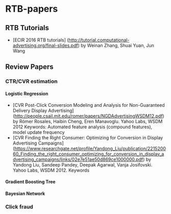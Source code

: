 # RTB-papers


## RTB Tutorials
* [ECIR 2016 RTB tutorials] (http://tutorial.computational-advertising.org/final-slides.pdf) by Weinan Zhang, Shuai Yuan, Jun Wang

## Review Papers
### CTR/CVR estimation
#### Logistic Regression
* [CVR Post-Click Conversion Modeling and Analysis for Non-Guaranteed Delivery Display Advertising] (http://people.csail.mit.edu/romer/papers/NGDAdvertisingWSDM12.pdf) by Rómer Rosales, Haibin Cheng, Eren Manavoglu. Yahoo Labs, WSDM 2012
Keywords: Automated feature analysis (compound features), model update frequency
* [CVR Finding the Right Consumer: Optimizing for Conversion in Display Advertising Campaigns] (https://www.researchgate.net/profile/Yandong_Liu/publication/221520060_Finding_the_right_consumer_optimizing_for_conversion_in_display_advertising_campaigns/links/02e7e51ae50d869ce1000000.pdf) by Yandong Liu, Sandeep Pandey, Deepak Agarwal, Vanja Josifovski. Yahoo Labs, WSDM 2012. 
Keywords

#### Gradient Boosting Tree

#### Bayesian Network
### Click fraud

